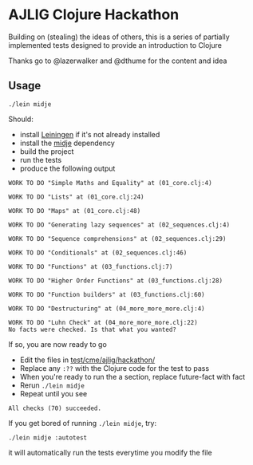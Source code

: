 # AJLIG Clojure Hackathon

Building on (stealing) the ideas of others, this is a series of partially implemented tests 
designed to provide an introduction to Clojure 

Thanks go to @lazerwalker and @dthume for the content and idea 

## Usage

```
./lein midje
```

Should:

 * install [Leiningen](http://leiningen.org/#install) if it's not already installed
 * install the [midje](https://github.com/marick/Midje) dependency
 * build the project
 * run the tests
 * produce the following output

```
WORK TO DO "Simple Maths and Equality" at (01_core.clj:4)

WORK TO DO "Lists" at (01_core.clj:24)

WORK TO DO "Maps" at (01_core.clj:48)

WORK TO DO "Generating lazy sequences" at (02_sequences.clj:4)

WORK TO DO "Sequence comprehensions" at (02_sequences.clj:29)

WORK TO DO "Conditionals" at (02_sequences.clj:46)

WORK TO DO "Functions" at (03_functions.clj:7)

WORK TO DO "Higher Order Functions" at (03_functions.clj:28)

WORK TO DO "Function builders" at (03_functions.clj:60)

WORK TO DO "Destructuring" at (04_more_more_more.clj:4)

WORK TO DO "Luhn Check" at (04_more_more_more.clj:22)
No facts were checked. Is that what you wanted?
```

If so, you are now ready to go

* Edit the files in [test/cme/ajlig/hackathon/](test/cme/ajlig/hackathon/)
* Replace any `:??` with the Clojure code for the test to pass
* When you're ready to run the a section, replace future-fact with fact
* Rerun `./lein midje`
* Repeat until you see

```
All checks (70) succeeded.
```


If you get bored of running `./lein midje`, try:

```
./lein midje :autotest
```

it will automatically run the tests everytime you modify the file

